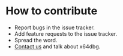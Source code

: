 # How to contribute #

* Report bugs in the issue tracker.
* Add feature requests to the issue tracker.
* Spread the word.
* [Contact us](http://x64dbg.com/#contact) and talk about x64dbg.